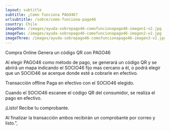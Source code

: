 ```yaml
---
layout: subtitle
subtitle: ¿Como funciona PAGO46?
urlsubtitle: /sobre/como-funciona-pago46
country: Chile
imageOne: /images/ayuda-sobrepago46-comofuncionapago46-imagen1-v2.jpg
imageTwo: /images/ayuda-sobrepago46-comofuncionapago46-imagen2-v2.jpg
imageThree: /images/ayuda-sobrepago46-comofuncionapago46-imagen3-v2.jpg
---
```

Compra Online
Genera un código QR con PAGO46

Al elegir PAGO46 como método de pago, se generará un código QR y se abrirá un mapa indicando el SOCIO46 fijo mas cercano a él, o podrá elegir que un SOCIO46 se acerque donde esté a cobrarle en efectivo.

Transacción offline
Paga en efectivo con el SOCIO46 elegido.

Cuando el SOCIO46 escanee el código QR del consumidor, se realiza el pago en efectivo.

¡Listo!
Recibe tu comprobante.

Al finalizar la transacción ambos recibirán un comprobante por correo y listo.",
          